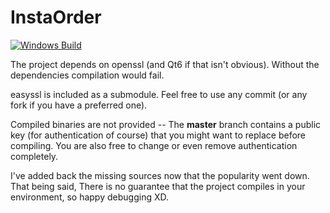 # InstaOrder

[![Windows Build](https://github.com/JerryAZR/InstaOrder/actions/workflows/windows-build.yml/badge.svg)](https://github.com/JerryAZR/InstaOrder/actions/workflows/windows-build.yml)

The project depends on openssl (and Qt6 if that isn't obvious). Without the dependencies compilation would fail.

easyssl is included as a submodule. Feel free to use any commit (or any fork if you have a preferred one).

Compiled binaries are not provided -- The **master** branch contains a public key (for authentication of course) that you might want to replace before compiling.
You are also free to change or even remove authentication completely.

I've added back the missing sources now that the popularity went down. That being said, There is no guarantee that the project compiles in your environment, so happy debugging XD.
